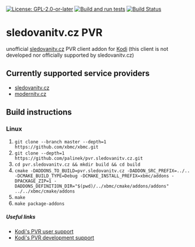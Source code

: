 [![License: GPL-2.0-or-later](https://img.shields.io/badge/License-GPL%20v2+-blue.svg)](LICENSE.txt)
[![Build and run tests](https://github.com/palinek/pvr.sledovanitv.cz/actions/workflows/build.yml/badge.svg?branch=Omega)](https://github.com/palinek/pvr.sledovanitv.cz/actions/workflows/build.yml)
[![Build Status](https://jenkins.kodi.tv/view/Addons/job/palinek/job/pvr.sledovanitv.cz/job/Omega/badge/icon)](https://jenkins.kodi.tv/blue/organizations/jenkins/palinek%2Fpvr.sledovanitv.cz/branches/)

# sledovanitv.cz PVR
unofficial [sledovanitv.cz](https://sledovanitv.cz) PVR client addon for [Kodi](https://kodi.tv)
(this client is not developed nor officially supported by sledovanitv.cz)

## Currently supported service providers
- [sledovanitv.cz](https://sledovanitv.cz)
- [modernitv.cz](https://modernitv.cz)

## Build instructions

### Linux

1. `git clone --branch master --depth=1 https://github.com/xbmc/xbmc.git`
2. `git clone --depth=1 https://github.com/palinek/pvr.sledovanitv.cz.git`
3. `cd pvr.sledovanitv.cz && mkdir build && cd build`
4. `cmake -DADDONS_TO_BUILD=pvr.sledovanitv.cz -DADDON_SRC_PREFIX=../.. -DCMAKE_BUILD_TYPE=Debug -DCMAKE_INSTALL_PREFIX=xbmc/addons -DPACKAGE_ZIP=1 -DADDONS_DEFINITION_DIR="$(pwd)/../xbmc/cmake/addons/addons" ../../xbmc/cmake/addons`
5. `make`
6. `make package-addons`

##### Useful links

* [Kodi's PVR user support](https://forum.kodi.tv/forumdisplay.php?fid=167)
* [Kodi's PVR development support](https://forum.kodi.tv/forumdisplay.php?fid=136)
